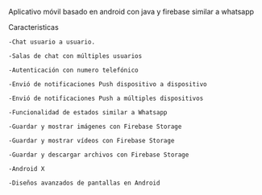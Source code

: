 Aplicativo móvil basado en android con java y firebase similar a whatsapp

Caracteristicas
    
    -Chat usuario a usuario.

    -Salas de chat con múltiples usuarios

    -Autenticación con numero telefónico

    -Envió de notificaciones Push dispositivo a dispositivo

    -Envió de notificaciones Push a múltiples dispositivos

    -Funcionalidad de estados similar a Whatsapp

    -Guardar y mostrar imágenes con Firebase Storage

    -Guardar y mostrar vídeos con Firebase Storage

    -Guardar y descargar archivos con Firebase Storage

    -Android X

    -Diseños avanzados de pantallas en Android